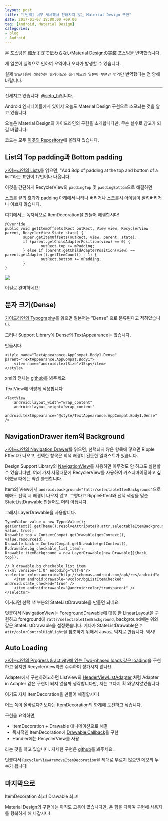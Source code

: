 ```yaml
---
layout: post
title: "[번역] 너무 세세해서 전해지지 않는 Material Design 구현"
date: 2017-01-07 18:00:00 +09:00
tag: [Android, Material Design]
categories:
- blog
- Android
---
```


본 포스팅은 [細かすぎて伝わらないMaterial Designの実装](http://qiita.com/hiroyuki-seto/items/e8728e52d48a587939ff) 포스팅을 번역했습니다.

제 일본어 실력으로 인하여 오역이나 오타가 발생할 수 있습니다.

실제 `발표내용에 해당하는 슬라이드와 슬라이드의 일본어 부분만 번역`만 번역했다는 점 양해바랍니다.

<!--more-->

- - -

신세지고 있습니다. [@seto_hi](https://twitter.com/seto_hi)입니다.

Android 엔지니어들에게 있어서 오늘도 Material Design 구현으로 소모되는 것을 알고 있습니다.

오늘은 Material Design의 가이드라인의 구현을 소개합니다만, 무슨 실수로 참고가 되길 바랍니다.

코드는 모두 [이곳의 Repository](https://github.com/hiroyuki-seto/AndroidAdventCalendar2016)에 올려져 있습니다.

## List의 Top padding과 Bottom padding

[가이드라인의 Lists](https://material.google.com/components/lists.html)를 읽으면, "Add 8dp of padding at the top and bottom of a list"라는 표현이 12번이나 나옵니다.

이것을 간단하게 RecyclerView의 `paddingTop` 및 `paddingBottom`으로 해결하면 

스크롤 끝의 효과가 padding 아래에서 나타나 버리거나 스크롤시 아이템이 잘려버리거나 이쁘지 않습니다.

여기에서는 독자적으로 ItemDecoration을 만들어 해결합시다!

```
@Override
public void getItemOffsets(Rect outRect, View view, RecyclerView parent, RecyclerView.State state) {
        super.getItemOffsets(outRect, view, parent, state);
        if (parent.getChildAdapterPosition(view) == 0) {
                outRect.top += mPadding;
        } else if (parent.getChildAdapterPosition(view) == parent.getAdapter().getItemCount() - 1) {
                outRect.bottom += mPadding;
        }
}
```

<img src="https://qiita-image-store.s3.amazonaws.com/0/103039/00a7a588-62e9-a718-e274-f2171a42329a.png"/>

이걸로 완벽하네요!

## 문자 크기(Dense)

[가이드라인의 Typography](https://material.google.com/style/typography.html)를 읽으면 일본어는 "Dense" 으로 분류된다고 적혀있습니다.

그러나 Support Library에 Dense의 TextAppearance는 없습니다.

만듭시다.

```
<style name="TextAppearance.AppCompat.Body1.Dense" parent="TextAppearance.AppCompat.Body1">
    <item name="android:textSize">15sp</item>
</style>
```

xml의 전체는 [github](https://github.com/hiroyuki-seto/AndroidAdventCalendar2016/blob/master/app/src/main/res/values/text_appearances_dense.xml)를 봐주세요.

TextView에 이렇게 적용합니다

```
<TextView
    android:layout_width="wrap_content"
    android:layout_height="wrap_content"
    android:textAppearance="@style/TextAppearance.AppCompat.Body1.Dense" />
```

## NavigationDrawer item의 Background

[가이드라인의 Navigation Drawer](https://material.google.com/patterns/navigation-drawer.html)를 읽으면, 선택되지 않은 항목에 닿으면 Ripple Effect가 나오고, 선택한 항목은 회색 배경이 된듯한 일러스트가 있습니다.

Design Support Library의 [NavigationView](https://developer.android.com/reference/android/support/design/widget/NavigationView.html)를 사용하면 아무것도 안 하고도 실현할 수 있습니다만, 여러 가지 사정때문에 RecyclerView를 사용하여 커스터마이징하고 싶어했을 때에는 약간 불편합니다.

Item의 View에서 `android:background="?attr/selectableItemBackground"`으로 해봐도 선택 시 배경이 나오지 않고,
그렇다고 RippleEffect와 선택 색상을 맞춘 StateListDrawable 만들어도 머리 아픕니다.

그래서 LayerDrawable을 사용합니다.

```
TypedValue value = new TypedValue();
getContext().getTheme().resolveAttribute(R.attr.selectableItemBackground, value, true);
Drawable top = ContextCompat.getDrawable(getContext(), value.resourceId);
Drawable back = ContextCompat.getDrawable(getContext(), R.drawable.bg_checkable_list_item);
Drawable itemBackground = new LayerDrawable(new Drawable[]{back, top});
```
```
// R.drawable.bg_checkable_list_item
<?xml version="1.0" encoding="utf-8"?>
<selector xmlns:android="http://schemas.android.com/apk/res/android">
    <item android:drawable="@color/bgListItemChecked" android:state_checked="true" />
    <item android:drawable="@android:color/transparent" />
</selector>
```

이거라면 선택 색 부분의 StateListDrawable을 만들면 되네요.

덧붙여서 NavigationView는 ForegroundDrawable에 대응 한 LinearLayout을 구현하고 foreground에 `?attr/selectableItemBackground`, background에는 위와 같은 StateListDrawable을 설정했습니다. 게다가 StateListDrawable은 `?attr/colorControlHighlight`을 참조하기 위해서 Java로 억지로 만듭니다. 역시!

## Auto Loading

[가이드라인의 Progress & activity에 있는 Two-phased loads 같은 loading](https://material.google.com/components/progress-activity.html#progress-activity-behavior)을 구현하고 싶지만 RecyclerView라면 수수하며 성가시지 않나요.

Adapter에서 구현하려고하면 ListView의 [HeaderViewListAdapter](https://developer.android.com/reference/android/widget/HeaderViewListAdapter.html) 처럼 Adapter in Adapter 같은 구현이 되지 않을까 생각합니다만, 저는 그다지 확 와닿지않았습니다.

여기도 자체 ItemDecoration을 만들어 해결합시다!

어느 쪽이 올바르다기보다는 ItemDecoration의 한계에 도전하고 싶습니다.

구현을 요약하면,

- ItemDecoration + Drawable 애니메이션으로 해결
- 독자적인 ItemDecoration에 [Drawable.Callback](https://developer.android.com/reference/android/graphics/drawable/Drawable.Callback.html)을 구현
- Handler에는 RecyclerView를 사용

라는 것을 하고 있습니다. 자세한 구현은 [github](https://github.com/hiroyuki-seto/AndroidAdventCalendar2016)를 봐주세요.

덧붙여서 `RecyclerView#removeItemDecoration`을 제대로 부르지 않으면 메모리 누수가 됩니다!

## 마지막으로

ItemDecoration 최고! Drawable 최고!

Material Design의 구현에는 아직도 고통이 많습니다만, 온 힘을 다하여 구현해 사용자를 행복하게 해 나갑시다!